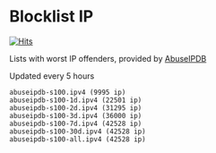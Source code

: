 # Blocklist IP

[![Hits](https://hits.seeyoufarm.com/api/count/incr/badge.svg?url=https%3A%2F%2Fgithub.com%2Fborestad%2Fblocklist-ip%2F&count_bg=%2379C83D&title_bg=%23555555&icon=&icon_color=%23E7E7E7&title=hits&edge_flat=false)](https://hits.seeyoufarm.com)

Lists with worst IP offenders, provided by [AbuseIPDB](https://www.abuseipdb.com/)

Updated every 5 hours

<!-- FOOTER-PLACEHOLDER -->

```
abuseipdb-s100.ipv4 (9995 ip)
abuseipdb-s100-1d.ipv4 (22501 ip)
abuseipdb-s100-2d.ipv4 (31295 ip)
abuseipdb-s100-3d.ipv4 (36000 ip)
abuseipdb-s100-7d.ipv4 (42528 ip)
abuseipdb-s100-30d.ipv4 (42528 ip)
abuseipdb-s100-all.ipv4 (42528 ip)
```
